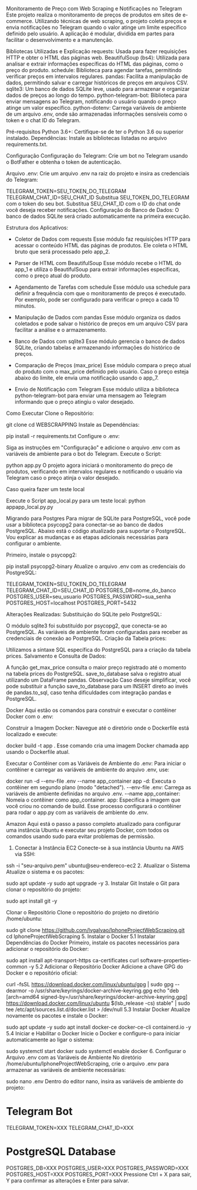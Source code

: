 Monitoramento de Preço com Web Scraping e Notificações no Telegram
Este projeto realiza o monitoramento de preços de produtos em sites de e-commerce. Utilizando técnicas de web scraping, o projeto coleta preços e envia notificações no Telegram quando o valor atinge um limite específico definido pelo usuário. A aplicação é modular, dividida em partes para facilitar o desenvolvimento e a manutenção.

Bibliotecas Utilizadas e Explicação
requests: Usada para fazer requisições HTTP e obter o HTML das páginas web.
BeautifulSoup (bs4): Utilizada para analisar e extrair informações específicas do HTML das páginas, como o preço do produto.
schedule: Biblioteca para agendar tarefas, permitindo verificar preços em intervalos regulares.
pandas: Facilita a manipulação de dados, permitindo salvar e carregar históricos de preços em arquivos CSV.
sqlite3: Um banco de dados SQLite leve, usado para armazenar e organizar dados de preços ao longo do tempo.
python-telegram-bot: Biblioteca para enviar mensagens ao Telegram, notificando o usuário quando o preço atinge um valor específico.
python-dotenv: Carrega variáveis de ambiente de um arquivo .env, onde são armazenadas informações sensíveis como o token e o chat ID do Telegram.

Pré-requisitos
Python 3.6+: Certifique-se de ter o Python 3.6 ou superior instalado.
Dependências: Instale as bibliotecas listadas no arquivo requirements.txt.

Configuração
Configuração do Telegram: Crie um bot no Telegram usando o BotFather e obtenha o token de autenticação.

Arquivo .env: Crie um arquivo .env na raiz do projeto e insira as credenciais do Telegram:

TELEGRAM_TOKEN=SEU_TOKEN_DO_TELEGRAM
TELEGRAM_CHAT_ID=SEU_CHAT_ID
Substitua SEU_TOKEN_DO_TELEGRAM com o token do seu bot.
Substitua SEU_CHAT_ID com o ID do chat onde você deseja receber notificações.
Configuração do Banco de Dados: O banco de dados SQLite será criado automaticamente na primeira execução.

Estrutura dos Aplicativos:
- Coletor de Dados com requests
Esse módulo faz requisições HTTP para acessar o conteúdo HTML das páginas de produtos. Ele coleta o HTML bruto que será processado pelo app_2.

- Parser de HTML com BeautifulSoup
Esse módulo recebe o HTML do app_1 e utiliza o BeautifulSoup para extrair informações específicas, como o preço atual do produto.

- Agendamento de Tarefas com schedule
Esse módulo usa schedule para definir a frequência com que o monitoramento de preços é executado. Por exemplo, pode ser configurado para verificar o preço a cada 10 minutos.

- Manipulação de Dados com pandas
Esse módulo organiza os dados coletados e pode salvar o histórico de preços em um arquivo CSV para facilitar a análise e o armazenamento.

- Banco de Dados com sqlite3
Esse módulo gerencia o banco de dados SQLite, criando tabelas e armazenando informações do histórico de preços.

- Comparação de Preços (max_price)
Esse módulo compara o preço atual do produto com o max_price definido pelo usuário. Caso o preço esteja abaixo do limite, ele envia uma notificação usando o app_7.
- Envio de Notificação com Telegram
Esse módulo utiliza a biblioteca python-telegram-bot para enviar uma mensagem ao Telegram informando que o preço atingiu o valor desejado.

Como Executar
Clone o Repositório:

git clone 
cd WEBSCRAPPING
Instale as Dependências:

pip install -r requirements.txt
Configure o .env:

Siga as instruções em "Configuração" e adicione o arquivo .env com as variáveis de ambiente para o bot do Telegram.
Execute o Script:

python app.py
O projeto agora iniciará o monitoramento do preço de produtos, verificando em intervalos regulares e notificando o usuário via Telegram caso o preço atinja o valor desejado.

Caso queira fazer um teste local

Execute o Script app_local.py para um teste local:
python appapp_local.py.py

Migrando para Postgres
Para migrar de SQLite para PostgreSQL, você pode usar a biblioteca psycopg2 para conectar-se ao banco de dados PostgreSQL. Abaixo está o código atualizado para suportar o PostgreSQL. Vou explicar as mudanças e as etapas adicionais necessárias para configurar o ambiente.

Primeiro, instale o psycopg2:

pip install psycopg2-binary
Atualize o arquivo .env com as credenciais do PostgreSQL:

TELEGRAM_TOKEN=SEU_TOKEN_DO_TELEGRAM
TELEGRAM_CHAT_ID=SEU_CHAT_ID
POSTGRES_DB=nome_do_banco
POSTGRES_USER=seu_usuario
POSTGRES_PASSWORD=sua_senha
POSTGRES_HOST=localhost
POSTGRES_PORT=5432

Alterações Realizadas:
Substituição do SQLite pelo PostgreSQL:

O módulo sqlite3 foi substituído por psycopg2, que conecta-se ao PostgreSQL.
As variáveis de ambiente foram configuradas para receber as credenciais de conexão ao PostgreSQL.
Criação da Tabela prices:

Utilizamos a sintaxe SQL específica do PostgreSQL para a criação da tabela prices.
Salvamento e Consulta de Dados:

A função get_max_price consulta o maior preço registrado até o momento na tabela prices do PostgreSQL.
save_to_database salva o registro atual utilizando um DataFrame pandas.
Observação
Caso deseje simplificar, você pode substituir a função save_to_database para um INSERT direto ao invés de pandas.to_sql, caso tenha dificuldades com integração pandas e PostgreSQL.

Docker
Aqui estão os comandos para construir e executar o contêiner Docker com o .env:

Construir a Imagem Docker: Navegue até o diretório onde o Dockerfile está localizado e execute:

docker build -t app .
Esse comando cria uma imagem Docker chamada app usando o Dockerfile atual.

Executar o Contêiner com as Variáveis de Ambiente do .env: Para iniciar o contêiner e carregar as variáveis de ambiente do arquivo .env, use:

docker run -d --env-file .env --name app_container app
-d: Executa o contêiner em segundo plano (modo "detached").
--env-file .env: Carrega as variáveis de ambiente definidas no arquivo .env.
--name app_container: Nomeia o contêiner como app_container.
app: Especifica a imagem que você criou no comando de build.
Esse processo configurará o contêiner para rodar o app.py com as variáveis de ambiente do .env.

Amazon
Aqui está o passo a passo completo atualizado para configurar uma instância Ubuntu e executar seu projeto Docker, com todos os comandos usando sudo para evitar problemas de permissão.

1. Conectar à Instância EC2
Conecte-se à sua instância Ubuntu na AWS via SSH:

ssh -i "seu-arquivo.pem" ubuntu@seu-endereco-ec2
2. Atualizar o Sistema
Atualize o sistema e os pacotes:

sudo apt update -y
sudo apt upgrade -y
3. Instalar Git
Instale o Git para clonar o repositório do projeto:

sudo apt install git -y

Clonar o Repositório
Clone o repositório do projeto no diretório /home/ubuntu:

sudo git clone https://github.com/lvgalvao/IphoneProjectWebScraping.git
cd IphoneProjectWebScraping
5. Instalar o Docker
5.1 Instalar Dependências do Docker
Primeiro, instale os pacotes necessários para adicionar o repositório do Docker:

sudo apt install apt-transport-https ca-certificates curl software-properties-common -y
5.2 Adicionar o Repositório Docker
Adicione a chave GPG do Docker e o repositório oficial:

curl -fsSL https://download.docker.com/linux/ubuntu/gpg | sudo gpg --dearmor -o /usr/share/keyrings/docker-archive-keyring.gpg
echo "deb [arch=amd64 signed-by=/usr/share/keyrings/docker-archive-keyring.gpg] https://download.docker.com/linux/ubuntu $(lsb_release -cs) stable" | sudo tee /etc/apt/sources.list.d/docker.list > /dev/null
5.3 Instalar Docker
Atualize novamente os pacotes e instale o Docker:

sudo apt update -y
sudo apt install docker-ce docker-ce-cli containerd.io -y
5.4 Iniciar e Habilitar o Docker
Inicie o Docker e configure-o para iniciar automaticamente ao ligar o sistema:

sudo systemctl start docker
sudo systemctl enable docker
6. Configurar o Arquivo .env com as Variáveis de Ambiente
No diretório /home/ubuntu/IphoneProjectWebScraping, crie o arquivo .env para armazenar as variáveis de ambiente necessárias:

sudo nano .env
Dentro do editor nano, insira as variáveis de ambiente do projeto:

# Telegram Bot
TELEGRAM_TOKEN=XXX
TELEGRAM_CHAT_ID=XXX

# PostgreSQL Database
POSTGRES_DB=XXX
POSTGRES_USER=XXX
POSTGRES_PASSWORD=XXX
POSTGRES_HOST=XXX
POSTGRES_PORT=XXX
Pressione Ctrl + X para sair, Y para confirmar as alterações e Enter para salvar.